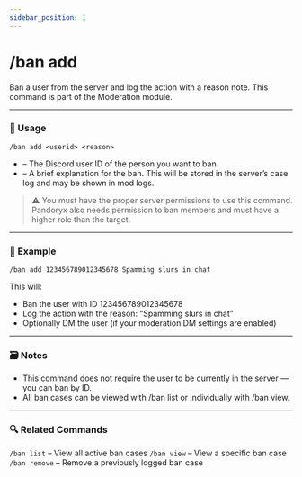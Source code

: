 ```yaml
---
sidebar_position: 1
---
```


# /ban add

Ban a user from the server and log the action with a reason note. This command is part of the Moderation module.

<hr className="md-divider-gradient" />

### 💬 Usage
```
/ban add <userid> <reason>
```
- <userid> – The Discord user ID of the person you want to ban.
- <reason> – A brief explanation for the ban. This will be stored in the server’s case log and may be shown in mod logs.

> ⚠️ You must have the proper server permissions to use this command. Pandoryx also needs permission to ban members and must have a higher role than the target.

<hr className="md-divider-gradient" />

### 📌 Example
```
/ban add 123456789012345678 Spamming slurs in chat
```
This will:
- Ban the user with ID 123456789012345678
- Log the action with the reason: “Spamming slurs in chat”
- Optionally DM the user (if your moderation DM settings are enabled)

<hr className="md-divider-gradient" />

### 🗃️ Notes
- This command does not require the user to be currently in the server — you can ban by ID.
- All ban cases can be viewed with /ban list or individually with /ban view.

<hr className="md-divider-gradient" />

### 🔍 Related Commands
`/ban list` – View all active ban cases
`/ban view` – View a specific ban case
`/ban remove` – Remove a previously logged ban case